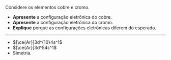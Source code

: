 Considere os elementos cobre e cromo.

- **Apresente** a configuração eletrônica do cobre.
- **Apresente** a configuração eletrônica do cromo.
- **Explique** porque as configurações eletrônicas diferem do esperado.

---

- $[\ce{Ar}]3d^{10}4s^1$
- $[\ce{Ar}]3d^54s^1$ 
- Simetria.
